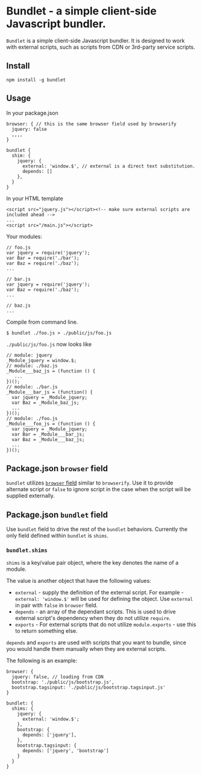 # Bundlet - a simple client-side Javascript bundler.

`Bundlet` is a simple client-side Javascript bundler. It is designed to work with external scripts, such as scripts from CDN or 3rd-party service scripts.

## Install

    npm install -g bundlet
    
## Usage 

In your package.json

    browser: { // this is the same browser field used by browserify
      jquery: false
      ,,,,
    }
    
    bundlet {
      shim: {
        jquery: {
          external: 'window.$', // external is a direct text substitution. 
          depends: []
        }, 
      }
    }


In your HTML template

    <script src="jquery.js"></script><!-- make sure external scripts are included ahead -->
    ... 
    <script src="/main.js"></script>

Your modules: 

    // foo.js
    var jquery = require('jquery');
    var Bar = require('./bar');
    var Baz = require('./baz');
    ...
    
    // bar.js
    var jquery = require('jquery');
    var Baz = require('./baz');
    ... 
    
    // baz.js
    ... 


Compile from command line. 

    $ bundlet ./foo.js > ./public/js/foo.js

`./public/js/foo.js` now looks like

    // module: jquery
    _Module_jquery = window.$;
    // module: ./baz.js
    _Module___baz_js = (function () {
       ... 
    })();
    // module: ./bar.js
    _Module___bar_js = (function() {
      var jquery = _Module_jquery;
      var Baz = _Module_baz_js;
      ... 
    })();
    // module: ./foo.js
    _Module___foo_js = (function () {
      var jquery = _Module_jquery;
      var Bar = _Module___bar_js;
      var Baz = _Module___baz_js;
      ...
    })();

## Package.json `browser` field

`bundlet` utilizes [`browser` field](https://gist.github.com/defunctzombie/4339901) similar to `browserify`. Use it to provide alternate script or `false` to ignore script in the case when the script will be supplied externally.

## Package.json `bundlet` field

Use `bundlet` field to drive the rest of the `bundlet` behaviors. Currently the only field defined within `bundlet` is `shims`. 

### `bundlet.shims`

`shims` is a key/value pair object, where the key denotes the name of a module. 

The value is another object that have the following values: 

- `external` - supply the definition of the external script. For example - `external: 'window.$'` will be used for defining the object. Use `external` in pair with `false` in `browser` field.
- `depends` - an array of the dependant scripts. This is used to drive external script's dependency when they do not utilize `require`. 
- `exports` - For external scripts that do not utilize `module.exports` - use this to return something else. 

`depends` and `exports` are used with scripts that you want to bundle, since you would handle them manually when they are external scripts.

The following is an example: 

    browser: {
      jquery: false, // loading from CDN
      bootstrap: './public/js/bootstrap.js', 
      bootstrap.tagsinput: './public/js/bootstrap.tagsinput.js'
    }
    
    bundlet: {
      shims: {
        jquery: {
          external: 'window.$';
        }, 
        bootstrap: {
          depends: ['jquery'], 
        },
        bootstrap.tagsinput: {
          depends: ['jquery', 'bootstrap']
        } 
      }
    }
